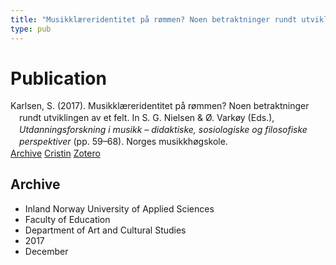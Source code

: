 ```yaml
---
title: "Musikklæreridentitet på rømmen? Noen betraktninger rundt utviklingen av et felt"
type: pub
---
```

<h1>Publication</h1>
<article id="csl-bib-container-KF9H5T8V" class="csl-bib-container">
  <div class="csl-bib-body" style="line-height: 1.35; padding-left: 1em; text-indent:-1em;">
  <div class="csl-entry">Karlsen, S. (2017). Musikkl&#xE6;reridentitet p&#xE5; r&#xF8;mmen? Noen betraktninger rundt utviklingen av et felt. In S. G. Nielsen &amp; &#xD8;. Vark&#xF8;y (Eds.), <i>Utdanningsforskning i musikk &#x2013; didaktiske, sosiologiske og filosofiske perspektiver</i> (pp. 59&#x2013;68). Norges musikkh&#xF8;gskole.</div>
</div>
  <div class="csl-bib-buttons">
    <a href="#taxonomy-article-KF9H5T8V" class="csl-bib-button">Archive</a>
    <a href="https://app.cristin.no/results/show.jsf?id=1524515" alt="Cristin URL" class="csl-bib-button">Cristin</a>
    <a href="http://zotero.org/groups/5022929/items/KF9H5T8V" alt="Zotero URL" class="csl-bib-button">Zotero</a>
  </div>
  <div id="csl-bib-meta-container-KF9H5T8V"></div>
</article>
<div id="csl-bib-meta-KF9H5T8V" class="csl-bib-meta">
  <article id="taxonomy-article-KF9H5T8V" class="taxonomy-article">
    <h1>Archive</h1>
    <ul>
      <li>Inland Norway University of Applied Sciences</li>
      <li>Faculty of Education</li>
      <li>Department of Art and Cultural Studies</li>
      <li>2017</li>
      <li>December</li>
    </ul>
  </article>
</div>
